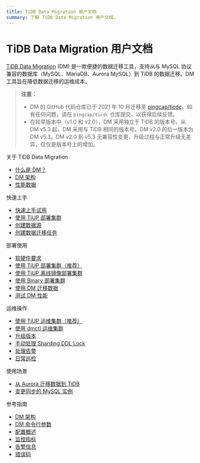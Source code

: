 ```yaml
---
title: TiDB Data Migration 用户文档
summary: 了解 TiDB Data Migration 用户文档。
---
```


# TiDB Data Migration 用户文档

[TiDB Data Migration](https://github.com/pingcap/ticdc/tree/master/dm) (DM) 是一款便捷的数据迁移工具，支持从与 MySQL 协议兼容的数据库（MySQL、MariaDB、Aurora MySQL）到 TiDB 的数据迁移。DM 工具旨在降低数据迁移的运维成本。

> **注意：**
>
> - DM 的 GitHub 代码仓库已于 2021 年 10 月迁移至 [pingcap/ticdc](https://github.com/pingcap/ticdc/tree/master/dm)。如有任何问题，请在 `pingcap/ticdc` 仓库提交，以获得后续反馈。
> - 在较早版本中（v1.0 和 v2.0），DM 采用独立于 TiDB 的版本号。从 DM v5.3 起，DM 采用与 TiDB 相同的版本号。DM v2.0 的后一版本为 DM v5.3。DM v2.0 到 v5.3 无兼容性变更，升级过程与正常升级无差异，仅仅是版本号上的增加。

<NavColumns>
<NavColumn>
<ColumnTitle>关于 TiDB Data Migration</ColumnTitle>

- [什么是 DM？](overview.md)
- [DM 架构](overview.md)
- [性能数据](benchmark-v2.0-ga.md)

</NavColumn>

<NavColumn>
<ColumnTitle>快速上手</ColumnTitle>

- [快速上手试用](quick-start-with-dm.md)
- [使用 TiUP 部署集群](deploy-a-dm-cluster-using-tiup.md)
- [创建数据源](quick-start-create-source.md)
- [创建数据迁移任务](quick-create-migration-task.md)

</NavColumn>

<NavColumn>
<ColumnTitle>部署使用</ColumnTitle>

- [软硬件要求](hardware-and-software-requirements.md)
- [使用 TiUP 部署集群（推荐）](deploy-a-dm-cluster-using-tiup.md)
- [使用 TiUP 离线镜像部署集群](deploy-a-dm-cluster-using-tiup-offline.md)
- [使用 Binary 部署集群](deploy-a-dm-cluster-using-binary.md)
- [使用 DM 迁移数据](migrate-data-using-dm.md)
- [测试 DM 性能](performance-test.md)

</NavColumn>

<NavColumn>
<ColumnTitle>运维操作</ColumnTitle>

- [使用 TiUP 运维集群（推荐）](maintain-dm-using-tiup.md)
- [使用 dmctl 运维集群](dmctl-introduction.md)
- [升级版本](manually-upgrade-dm-1.0-to-2.0.md)
- [手动处理 Sharding DDL Lock](manually-handling-sharding-ddl-locks.md)
- [处理告警](handle-alerts.md)
- [日常巡检](daily-check.md)

</NavColumn>

<NavColumn>
<ColumnTitle>使用场景</ColumnTitle>

- [从 Aurora 迁移数据到 TiDB](migrate-from-mysql-aurora.md)
- [变更同步的 MySQL 实例](usage-scenario-master-slave-switch.md)

</NavColumn>

<NavColumn>
<ColumnTitle>参考指南</ColumnTitle>

- [DM 架构](dm-arch.md)
- [DM 命令行参数](command-line-flags.md)
- [配置概述](config-overview.md)
- [监控指标](monitor-a-dm-cluster.md)
- [告警信息](alert-rules.md)
- [错误码](error-handling.md#常见故障处理方法)

</NavColumn>

</NavColumns>
